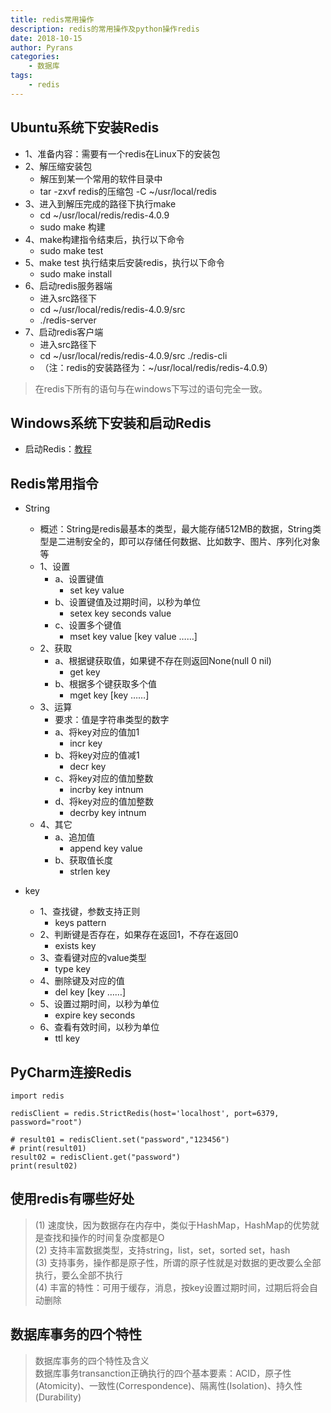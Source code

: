 ```yaml
---
title: redis常用操作
description: redis的常用操作及python操作redis
date: 2018-10-15
author: Pyrans
categories: 
	- 数据库
tags:
    - redis
---
```


## Ubuntu系统下安装Redis
* 1、准备内容：需要有一个redis在Linux下的安装包
* 2、解压缩安装包
	* 解压到某一个常用的软件目录中
	* tar -zxvf redis的压缩包 -C ~/usr/local/redis
* 3、进入到解压完成的路径下执行make
	* cd ~/usr/local/redis/redis-4.0.9
	* sudo  make   构建
* 4、make构建指令结束后，执行以下命令
	* sudo make test
* 5、make test 执行结束后安装redis，执行以下命令
	* sudo make install
* 6、启动redis服务器端
	* 进入src路径下
	* cd ~/usr/local/redis/redis-4.0.9/src
	* ./redis-server 
* 7、启动redis客户端
	* 进入src路径下
	* cd ~/usr/local/redis/redis-4.0.9/src
		 ./redis-cli 	
	* （注：redis的安装路径为：~/usr/local/redis/redis-4.0.9）
> 在redis下所有的语句与在windows下写过的语句完全一致。


## Windows系统下安装和启动Redis
* 启动Redis：<a href='https://blog.csdn.net/baidu_33465676/article/details/75530477'>教程</a>



## Redis常用指令
* String
	* 概述：String是redis最基本的类型，最大能存储512MB的数据，String类型是二进制安全的，即可以存储任何数据、比如数字、图片、序列化对象等
	* 1、设置
		* a、设置键值
			* set key value
		* b、设置键值及过期时间，以秒为单位
			* setex key seconds value
		* c、设置多个键值
			* mset key value [key value ……]
	* 2、获取
		* a、根据键获取值，如果键不存在则返回None(null 0 nil)
			* get key
		* b、根据多个键获取多个值
			* mget key [key ……]
	* 3、运算
		* 要求：值是字符串类型的数字
		* a、将key对应的值加1
			* incr key
		* b、将key对应的值减1
			* decr key
		* c、将key对应的值加整数
			* incrby key intnum
		* d、将key对应的值加整数
			* decrby key intnum
	* 4、其它
		* a、追加值
			* append key value
		* b、获取值长度
			* strlen key

* key
	* 1、查找键，参数支持正则
		* keys pattern
	* 2、判断键是否存在，如果存在返回1，不存在返回0
		* exists key
	* 3、查看键对应的value类型
		* type key
	* 4、删除键及对应的值
		* del key [key ……]
	* 5、设置过期时间，以秒为单位
		* expire key seconds
	* 6、查看有效时间，以秒为单位
		* ttl key



## PyCharm连接Redis
	import redis
	
	redisClient = redis.StrictRedis(host='localhost', port=6379, password="root")
	
	# result01 = redisClient.set("password","123456")
	# print(result01)
	result02 = redisClient.get("password")
	print(result02)

## 使用redis有哪些好处<br>

> (1) 速度快，因为数据存在内存中，类似于HashMap，HashMap的优势就是查找和操作的时间复杂度都是O<br>
> (2) 支持丰富数据类型，支持string，list，set，sorted set，hash<br>
> (3) 支持事务，操作都是原子性，所谓的原子性就是对数据的更改要么全部执行，要么全部不执行<br>
> (4) 丰富的特性：可用于缓存，消息，按key设置过期时间，过期后将会自动删除

## 数据库事务的四个特性

>数据库事务的四个特性及含义<br/>
数据库事务transanction正确执行的四个基本要素：ACID，原子性(Atomicity)、一致性(Correspondence)、隔离性(Isolation)、持久性(Durability)

